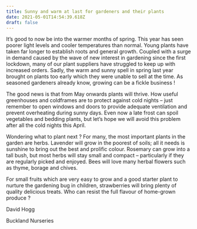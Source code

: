 ```yaml
---
title: Sunny and warm at last for gardeners and their plants 
date: 2021-05-01T14:54:39.618Z
draft: false
---
```

It’s good to now be into the warmer months of spring. This year has seen poorer light levels and cooler temperatures than normal. Young plants have taken far longer to establish roots and general growth. Coupled with  a surge in demand caused by the wave of new interest in gardening since the first lockdown, many of our plant suppliers have struggled to keep up with increased orders. Sadly, the warm and sunny spell in spring last year brought on plants too early which they were unable to sell at the time. As seasoned gardeners already know, growing can be a fickle business ! 

The good news is that from May onwards plants will thrive. How useful greenhouses and coldframes are to protect against cold nights – just remember to open windows and doors to provide adequate ventilation and prevent overheating during sunny days. Even now a late frost can spoil vegetables and bedding plants, but let’s hope we will avoid this problem after all the cold nights this April. 

Wondering what to plant next ? For many, the most important plants in the garden are herbs.  Lavender will grow in the poorest of soils; all it needs is sunshine to bring out the best and prolific colour. Rosemary can grow into a tall bush, but most herbs will stay small and compact – particularly if they are regularly picked and enjoyed.  Bees will love many herbal flowers such as thyme, borage and chives. 

For small fruits which are very easy to grow and a good starter plant to nurture the gardening  bug in children, strawberries will bring plenty of quality delicious treats. Who can resist the full flavour of home-grown produce ? 

David Hogg

Buckland Nurseries 



